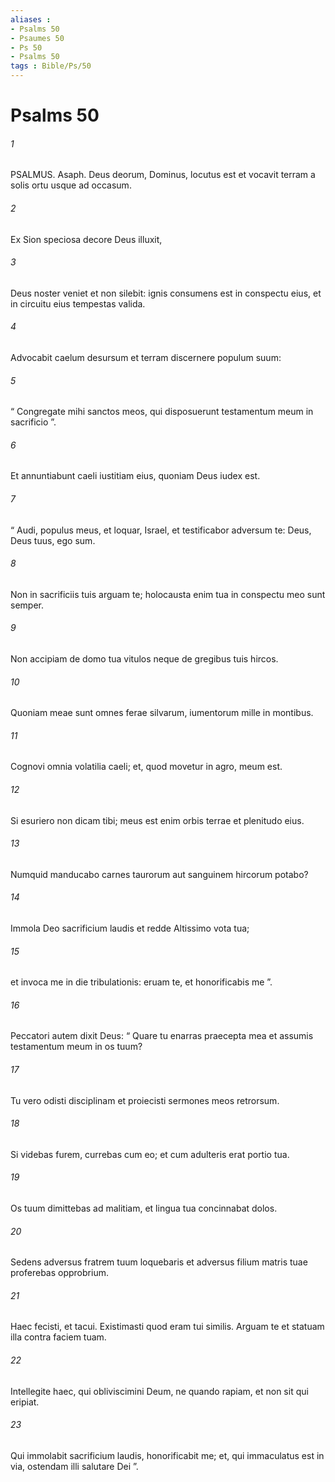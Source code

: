 ```yaml
---
aliases : 
- Psalms 50
- Psaumes 50
- Ps 50
- Psalms 50
tags : Bible/Ps/50
---
```


# Psalms 50

###### 1
PSALMUS. Asaph. Deus deorum, Dominus, locutus est et vocavit terram a solis ortu usque ad occasum.
###### 2
Ex Sion speciosa decore Deus illuxit,
###### 3
Deus noster veniet et non silebit: ignis consumens est in conspectu eius, et in circuitu eius tempestas valida.
###### 4
Advocabit caelum desursum et terram discernere populum suum:
###### 5
“ Congregate mihi sanctos meos, qui disposuerunt testamentum meum in sacrificio ”.
###### 6
Et annuntiabunt caeli iustitiam eius, quoniam Deus iudex est.
###### 7
“ Audi, populus meus, et loquar, Israel, et testificabor adversum te: Deus, Deus tuus, ego sum.
###### 8
Non in sacrificiis tuis arguam te; holocausta enim tua in conspectu meo sunt semper.
###### 9
Non accipiam de domo tua vitulos neque de gregibus tuis hircos.
###### 10
Quoniam meae sunt omnes ferae silvarum, iumentorum mille in montibus.
###### 11
Cognovi omnia volatilia caeli; et, quod movetur in agro, meum est.
###### 12
Si esuriero non dicam tibi; meus est enim orbis terrae et plenitudo eius.
###### 13
Numquid manducabo carnes taurorum aut sanguinem hircorum potabo?
###### 14
Immola Deo sacrificium laudis et redde Altissimo vota tua;
###### 15
et invoca me in die tribulationis: eruam te, et honorificabis me ”.
###### 16
Peccatori autem dixit Deus: “ Quare tu enarras praecepta mea et assumis testamentum meum in os tuum?
###### 17
Tu vero odisti disciplinam et proiecisti sermones meos retrorsum.
###### 18
Si videbas furem, currebas cum eo; et cum adulteris erat portio tua.
###### 19
Os tuum dimittebas ad malitiam, et lingua tua concinnabat dolos.
###### 20
Sedens adversus fratrem tuum loquebaris et adversus filium matris tuae proferebas opprobrium.
###### 21
Haec fecisti, et tacui. Existimasti quod eram tui similis. Arguam te et statuam illa contra faciem tuam.
###### 22
Intellegite haec, qui obliviscimini Deum, ne quando rapiam, et non sit qui eripiat.
###### 23
Qui immolabit sacrificium laudis, honorificabit me; et, qui immaculatus est in via, ostendam illi salutare Dei ”.
